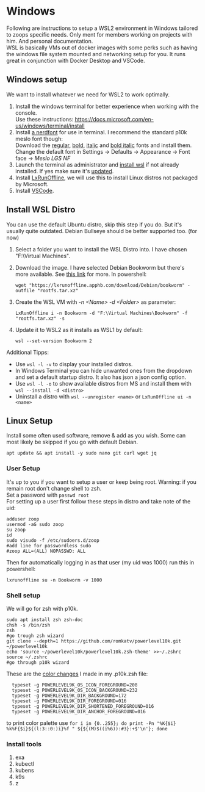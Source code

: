 # Windows
Following are instructions to setup a WSL2 environment in Windows tailored to zoops specific needs. Only ment for members working on projects with him. And personal documentation.  
WSL is basically VMs out of docker images with some perks such as having the windows file system mounted and networking setup for you. It runs great in conjunction with Docker Desktop and VSCode.

 ## Windows setup
 We want to install whatever we need for WSL2 to work optimally.
 1. Install the windows terminal for better experience when working with the console.  
 Use these instructions: https://docs.microsoft.com/en-us/windows/terminal/install
 2. Install [a nerdfont](https://www.nerdfonts.com/font-downloads) for use in terminal. I recommend the standard p10k meslo font though:  
    Download the [regular](https://github.com/romkatv/powerlevel10k-media/raw/master/MesloLGS%20NF%20Regular.ttf), [bold](https://github.com/romkatv/powerlevel10k-media/raw/master/MesloLGS%20NF%20Bold.ttf), [italic](https://github.com/romkatv/powerlevel10k-media/raw/master/MesloLGS%20NF%20Italic.ttf) and [bold italic](https://github.com/romkatv/powerlevel10k-media/raw/master/MesloLGS%20NF%20Bold%20Italic.ttf) fonts and install them.  
    Change the default font in Settings -> Defaults -> Appearance -> Font face -> *Meslo LGS NF*
 3. Launch the terminal as administrator and [install wsl](https://docs.microsoft.com/en-us/windows/wsl/install) if not already installed. If yes make sure it's [updated](https://docs.microsoft.com/en-us/windows/wsl/install-manual#step-4---download-the-linux-kernel-update-package).
 4. Install [LxRunOffline](https://github.com/DDoSolitary/LxRunOffline), we will use this to install Linux distros not packaged by Microsoft.
 5. Install [VSCode](https://code.visualstudio.com/download).

## Install WSL Distro
You can use the default Ubuntu distro, skip this step if you do. But it's usually quite outdated. Debian Bullseye should be better supported too. (for now)
1. Select a folder you want to install the WSL Distro into. I have chosen "F:\Virtual Machines".
2. Download the image. I have selected Debian Bookworm but there's more available. See [this link](https://github.com/DDoSolitary/LxRunOffline/wiki) for more. In powershell:  

    ```
    wget "https://lxrunoffline.apphb.com/download/Debian/bookworm" -outfile "rootfs.tar.xz"
    ```
3. Create the WSL VM with *-n \<Name> -d \<Folder>* as parameter:
   ```
   LxRunOffline i -n Bookworm -d "F:\Virtual Machines\Bookworm" -f "rootfs.tar.xz" -s
   ```
4. Update it to WSL2 as it installs as WSL1 by default:
   ```
   wsl --set-version Bookworm 2
   ```
Additional Tipps:
* Use `wsl -l -v` to display your installed distros.
* In Windows Terminal you can hide unwanted ones from the dropdown and set a default startup distro. It also has json a json config option.
* Use `wsl -l -o` to show available distros from MS and install them with `wsl --install -d <distro>`
* Uninstall a distro with `wsl --unregister <name>` or `LxRunOffline ui -n <name>`

## Linux Setup
Install some often used software, remove & add as you wish. Some can most likely be skipped if you go with default Debian.
```
apt update && apt install -y sudo nano git curl wget jq
```
### User Setup
It's up to you if you want to setup a user or keep being root. Warning: if you remain root don't change shell to zsh.  
Set a password with `passwd root`  
For setting up a user first follow these steps in distro and take note of the uid:  
```
adduser zoop
usermod -aG sudo zoop
su zoop
id
sudo visudo -f /etc/sudoers.d/zoop
#add line for passwordless sudo
#zoop ALL=(ALL) NOPASSWD: ALL
```
Then for automatically logging in as that user (my uid was 1000) run this in powershell:
```
lxrunoffline su -n Bookworm -v 1000
```
### Shell setup
We will go for zsh with p10k.
```
sudo apt install zsh zsh-doc
chsh -s /bin/zsh
zsh
#go trough zsh wizard
git clone --depth=1 https://github.com/romkatv/powerlevel10k.git ~/powerlevel10k
echo 'source ~/powerlevel10k/powerlevel10k.zsh-theme' >>~/.zshrc
source ~/.zshrc
#go through p10k wizard
```
These are the [color changes](https://github.com/romkatv/powerlevel10k#how-do-i-change-prompt-colors) I made in my .p10k.zsh file:
```
  typeset -g POWERLEVEL9K_OS_ICON_FOREGROUND=208
  typeset -g POWERLEVEL9K_OS_ICON_BACKGROUND=232
  typeset -g POWERLEVEL9K_DIR_BACKGROUND=172
  typeset -g POWERLEVEL9K_DIR_FOREGROUND=016
  typeset -g POWERLEVEL9K_DIR_SHORTENED_FOREGROUND=016
  typeset -g POWERLEVEL9K_DIR_ANCHOR_FOREGROUND=016
```
to print color palette use `for i in {0..255}; do print -Pn "%K{$i}  %k%F{$i}${(l:3::0:)i}%f " ${${(M)$((i%6)):#3}:+$'\n'}; done`

### Install tools
1. exa
2. kubectl
3. kubens
4. k9s
5. z